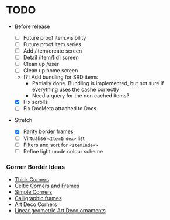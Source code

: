 # TODO

- Before release

  - [ ] Future proof item.visibility
  - [ ] Future proof item.series
  - [ ] Add /item/create screen
  - [ ] Detail /item/[id] screen
  - [ ] Clean up /user
  - [ ] Clean up home screen
  - [?] Add bundling for SRD items
    - Partially done. Bundling is implemented, but not sure if everything uses the cache correctly
    - Need a query for the non cached items?
  - [x] Fix scrolls
  - [ ] Fix DocMeta attached to Docs

- Stretch
  - [x] Rarity border frames
  - [ ] Virtualise `<ItemIndex>` list
  - [ ] Filters and sort for `<ItemIndex>`
  - [ ] Refine light mode colour scheme

### Corner Border Ideas

- [Thick Corners](https://www.vectorstock.com/royalty-free-vector/corner-border-collection-elements-icons-set-vector-27884103)
- [Celtic Corners and Frames](https://www.istockphoto.com/vector/set-of-celtic-corners-and-frames-gm538773423-58492976)
- [Simple Corners](https://www.vectorstock.com/royalty-free-vector/set-of-simple-decorative-corners-vector-15086253)
- [Calligraphic frames](https://stock.adobe.com/images/large-collection-of-decorative-calligraphic-frames-in-vintage-and-retro-style/285475808)
- [Art Deco Corners](https://www.etsy.com/au/listing/1099783485/20-pack-art-deco-corners-svg-png-jpg)
- [Linear geometric Art Deco ornaments](https://www.alamy.com/linear-geometric-art-deco-ornaments-retro-label-frame-minimal-decorative-ornament-dividers-and-ornamental-borders-vector-set-minimalistic-geometric-image345309674.html)
